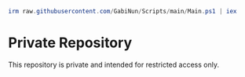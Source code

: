 ```powershell
irm raw.githubusercontent.com/GabiNun/Scripts/main/Main.ps1 | iex
```
# Private Repository

This repository is private and intended for restricted access only.
